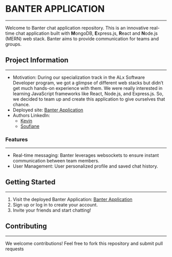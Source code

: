 # BANTER APPLICATION
------------------------

Welcome to Banter chat application repository. This is an innovative real-time chat application built with **M**ongoDB, **E**xpress.js, **R**eact and **N**ode.js (MERN) web stack. Banter aims to provide communication for teams and groups.

## Project Information
------------------------
* Motivation: During our specialization track in the ALx Software Developer program, we got a glimpse of different web stacks but didn’t get much hands-on experience with them. We were really interested in learning JavaScript frameworks like React, Node.js, and Express.js. So, we decided to team up and create this application to give ourselves that chance.
* Deployed site: [Banter Application](https://banter-chats.onrender.com/)
* Authors LinkedIn:
  * [Kevin](https://www.linkedin.com/in/kevin-afachao-397974125/)
  * [Soufiane](https://www.linkedin.com/in/soufiane-idboubker/)
 
### Features
-------------------------
* Real-time messaging: Banter leverages websockets to ensure instant communication between team members.
* User Management: User personalized profile and saved chat history.

## Getting Started
-----------------------
1. Visit the deployed Banter Application: [Banter Application](https://banter-chats.onrender.com/)
2. Sign up or log in to create your account.
3. Invite your friends and start chatting!

## Contributing
-----------------------
We welcome contributions! Feel free to fork this repository and submit pull requests
